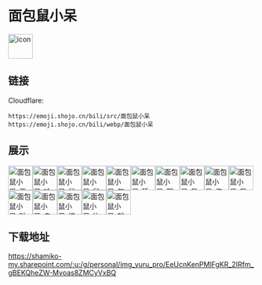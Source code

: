 # 面包鼠小呆
<img src="https://emoji.shojo.cn/bili/src/面包鼠小呆/icon.png" width="50" height="50" alt="icon">

## 链接
Cloudflare:
```
https://emoji.shojo.cn/bili/src/面包鼠小呆
https://emoji.shojo.cn/bili/webp/面包鼠小呆
```
## 展示
<img src="https://emoji.shojo.cn/bili/src/面包鼠小呆/面包鼠小呆-无语鼠了.png" width="50" height="50" alt="面包鼠小呆-无语鼠了"><img src="https://emoji.shojo.cn/bili/src/面包鼠小呆/面包鼠小呆-哈哈.png" width="50" height="50" alt="面包鼠小呆-哈哈"><img src="https://emoji.shojo.cn/bili/src/面包鼠小呆/面包鼠小呆-鼠片.png" width="50" height="50" alt="面包鼠小呆-鼠片"><img src="https://emoji.shojo.cn/bili/src/面包鼠小呆/面包鼠小呆-鼠愿.png" width="50" height="50" alt="面包鼠小呆-鼠愿"><img src="https://emoji.shojo.cn/bili/src/面包鼠小呆/面包鼠小呆-气鼠了.png" width="50" height="50" alt="面包鼠小呆-气鼠了"><img src="https://emoji.shojo.cn/bili/src/面包鼠小呆/面包鼠小呆-舔鼠.png" width="50" height="50" alt="面包鼠小呆-舔鼠"><img src="https://emoji.shojo.cn/bili/src/面包鼠小呆/面包鼠小呆-邪魅鼠笑.png" width="50" height="50" alt="面包鼠小呆-邪魅鼠笑"><img src="https://emoji.shojo.cn/bili/src/面包鼠小呆/面包鼠小呆-我的不是.png" width="50" height="50" alt="面包鼠小呆-我的不是"><img src="https://emoji.shojo.cn/bili/src/面包鼠小呆/面包鼠小呆-伤心鼠了.png" width="50" height="50" alt="面包鼠小呆-伤心鼠了"><img src="https://emoji.shojo.cn/bili/src/面包鼠小呆/面包鼠小呆-我来咯.png" width="50" height="50" alt="面包鼠小呆-我来咯"><img src="https://emoji.shojo.cn/bili/src/面包鼠小呆/面包鼠小呆-哒哒哒.png" width="50" height="50" alt="面包鼠小呆-哒哒哒"><img src="https://emoji.shojo.cn/bili/src/面包鼠小呆/面包鼠小呆-走了.png" width="50" height="50" alt="面包鼠小呆-走了"><img src="https://emoji.shojo.cn/bili/src/面包鼠小呆/面包鼠小呆-搓手.png" width="50" height="50" alt="面包鼠小呆-搓手"><img src="https://emoji.shojo.cn/bili/src/面包鼠小呆/面包鼠小呆-比耶.png" width="50" height="50" alt="面包鼠小呆-比耶"><img src="https://emoji.shojo.cn/bili/src/面包鼠小呆/面包鼠小呆-就你话多.png" width="50" height="50" alt="面包鼠小呆-就你话多">

## 下载地址

https://shamiko-my.sharepoint.com/:u:/g/personal/img_yuru_pro/EeUcnKenPMlFgKR_2IRfm_gBEKQheZW-Mvoas8ZMCyVxBQ